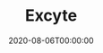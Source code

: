 ---
title: Excyte
summary: Exhaustive exploration of cytometry data
tag: single cell cytometry
date: "2020-08-06T00:00:00"

external_link: "https://github.com/maximemeylan/Excyte/"

image:
  caption: Excyte
  focal_point: Smart
---